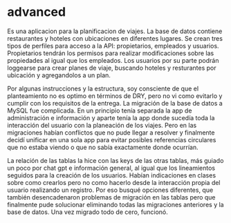 # advanced
Es una aplicacion para la planificacion de viajes. La base de datos contiene restaurantes y hoteles con ubicaciones en diferentes lugares. Se crean tres tipos de perfiles para acceso a la API: propietarios, empleados y usuarios. Propietarios tendrán los permisos para realizar modificaciones sobre las propiedades al igual que los empleados. Los usuarios por su parte podrán loggearse para crear planes de viaje, buscando hoteles y resturantes por ubicación y agregandolos a un plan. 

Por algunas instrucciones y la estructura, soy consciente de que el planteamiento no es optimo en términos de DRY, pero no vi como evitarlo y cumplir con los requisitos de la entrega. La migración de la base de datos a MySQL fue complicada. En un principio tenía separada la app de administración e información y aparte tenía la app donde sucedía toda la interacción del usuario con la planeación de los viajes. Pero en las migraciones habían conflictos que no pude llegar a resolver y finalmente decidí unificar en una sola app para evitar posibles referencias circulares que no estaba viendo o que no sabía exactamente donde ocurrían.

La relación de las tablas la hice con las keys de las otras tablas, más guiado un poco por chat gpt e información general, al igual que los lineamientos seguidos para la creación de los usuarios. Habían indicaciones en clases sobre como crearlos pero no como hacerlo desde la interacción propia del usuario realizando un registro. Por eso busqué opciones diferentes, que también desencadenaron problemas de migración en las tablas pero que finalmente pude solucionar eliminando todas las migraciones anteriores y la base de datos. Una vez migrado todo de cero, funcionó.